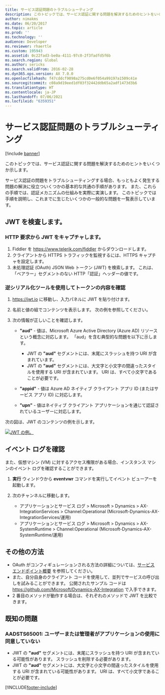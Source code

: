 ```yaml
---
title: サービス認証問題のトラブルシューティング
description: このトピックでは、サービス認証に関する問題を解決するためのヒントをいくつか示します。
author: nimakms
ms.date: 06/20/2017
ms.topic: article
ms.prod: ''
ms.technology: ''
audience: Developer
ms.reviewer: rhaertle
ms.custom: 195943
ms.assetid: 0c22fad3-be0a-4111-97c0-2f3fadfd5f6b
ms.search.region: Global
ms.author: sericks
ms.search.validFrom: 2016-02-28
ms.dyn365.ops.version: AX 7.0.0
ms.openlocfilehash: f47cddcf9898a275cd0e6f054a99197a1509c41e
ms.sourcegitcommit: c08a9d19eed1df03f32442ddb65a2adf1473d3b6
ms.translationtype: HT
ms.contentlocale: ja-JP
ms.lasthandoff: 07/06/2021
ms.locfileid: "6359351"
---
```

# <a name="troubleshoot-service-authentication-issues"></a>サービス認証問題のトラブルシューティング

[!include [banner](../includes/banner.md)]

このトピックでは、サービス認証に関する問題を解決するためのヒントをいくつか示します。

サービス認証の問題をトラブルシューティングする場合、もっともよく発生する問題の解決に役立ついくつかの基本的な共通の手順があります。 また、これらの手順では、認証メカニズムの仕組みを実際に実演します。 このトピックでは手順を説明し、これまでに生じたいくつかの一般的な問題を一覧表示しています。

## <a name="inspect-the-jwt"></a>JWT を検査します。
### <a name="capture-the-jwt-from-an-http-request"></a>HTTP 要求から JWT をキャプチャします。

1. Fiddler を <https://www.telerik.com/fiddler> からダウンロードします。
2. クライアントから HTTPS トラフィックを監視するには、HTTPS キャプチャを設定します。
3. 未処理認証 (OAuth) JSON Web トークン (JWT) を検索します。 これは、「ベアラー」セグメントのない HTTP「認証」ヘッダーの値です。

### <a name="use-a-deserializer-tool-to-look-at-the-token-contents"></a>逆シリアル化ツールを使用してトークンの内容を確認

1. <https://jwt.io> に移動し、入力パネルに JWT を貼り付けます。
2. 名前と値の組でコンテンツを表示します。 次の例を参照してください。
3. 次の情報が正しいことを確認します。

    - **"aud"** - 値は、Microsoft Azure Active Directory (Azure AD) リソースという概念に対応します。 「aud」を含む典型的な問題を以下に示します。

        - JWT の **"aud"** セグメントには、末尾にスラッシュを持つ URI が含まれています。
        - JWT の **"aud"** セグメントには、大文字と小文字の間違ったスタイルを使用する URI が含まれています。 URI は、すべて小文字であることが必要です。

    - **"appid"** - 値は Azure AD ネイティブ クライアント アプリ ID (またはサービス アプリ ID) に対応します。
    - **"upn"** - 値はネイティブ クライアント アプリケーションを通じて認証されているユーザーに対応します。

次の図は、JWT のコンテンツの例を示します。

[![JWT の例。](./media/serviceauthenticationtroubleshooting01.png)](./media/serviceauthenticationtroubleshooting01.png)

## <a name="review-the-event-logs"></a>イベント ログを確認
また、仮想マシン (VM) に対するアクセス権限がある場合、インスタンス マシンのイベント ログを確認することができます。

1. **実行** ウィンドウから **eventvwr** コマンドを実行してイベント ビューアーを起動します。
2. 次のチャンネルに移動します。

    - アプリケーションとサービス ログ &gt; Microsoft &gt; Dynamics &gt; AX-IntegrationServices &gt; Channel:Operational (Microsoft-Dynamics-AX-IntegrationServices/運用)
    - アプリケーションとサービス ログ &gt; Microsoft &gt; Dynamics &gt; AX-SystemRuntime &gt; Channel:Operational (Microsoft-Dynamics-AX-SystemRuntime/運用)

## <a name="other-approaches"></a>その他の方法
- OAuth がコンフィギュレーションされる方法の詳細については、[サービス エンドポイント概要](services-home-page.md) を参照してください。
- また、自分自身のクライアント コードを使用して、並列でサービスの呼び出しを試みることができます。 公開されたサンプル コードは <https://github.com/Microsoft/Dynamics-AX-Integration> で入手できます。
- 2 番目のメソッドが動作する場合は、それぞれのメソッドで JWT を比較できます。

## <a name="known-issues"></a>既知の問題
### <a name="aadsts65001-the-user-or-administrator-hasnt-consented-to-use-the-application"></a>AADSTS65001: ユーザーまたは管理者がアプリケーションの使用に同意していない

- JWT の **"aud"** セグメントには、末尾にスラッシュを持つ URI が含まれている可能性があります。 スラッシュを削除する必要があります。
- JWT の **"aud"** セグメントには、大文字と小文字の間違ったスタイルを使用する URI が含まれている可能性があります。 URI は、すべて小文字であることが必要です。


[!INCLUDE[footer-include](../../../includes/footer-banner.md)]